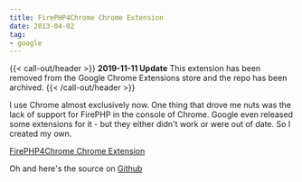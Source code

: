 ```yaml
---
title: FirePHP4Chrome Chrome Extension
date: 2013-04-02
tag:
- google
---
```

{{< call-out/header >}}
**2019-11-11 Update** This extension has been removed from the Google Chrome Extensions store and the repo has been archived.
{{< /call-out/header >}}

I use Chrome almost exclusively now.  One thing that drove me nuts was the lack of support for FirePHP in the console of Chrome.  Google even released some extensions for it - but they either didn't work or were out of date.  So I created my own.

<!--more-->

[FirePHP4Chrome Chrome Extension](https://chrome.google.com/webstore/detail/firephp4chrome/gpgbmonepdpnacijbbdijfbecmgoojma)

Oh and here's the source on [Github](https://github.com/aaronsaray/FirePHP4Chrome)

